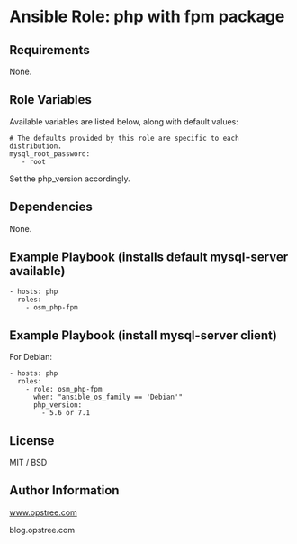 # Ansible Role: php with fpm package



## Requirements

None.

## Role Variables

Available variables are listed below, along with default values:

    # The defaults provided by this role are specific to each distribution.
    mysql_root_password:
       - root

Set the php_version accordingly.


## Dependencies

None.

## Example Playbook (installs default mysql-server available)

    - hosts: php
      roles:
        - osm_php-fpm

## Example Playbook (install mysql-server client)

For Debian:

    - hosts: php
      roles:
        - role: osm_php-fpm
          when: "ansible_os_family == 'Debian'"
          php_version:
            - 5.6 or 7.1

## License

MIT / BSD

## Author Information

www.opstree.com

blog.opstree.com
